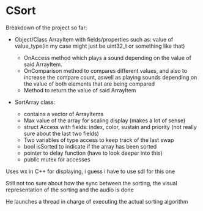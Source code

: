 # CSort

Breakdown of the project so far:  
- Object/Class ArrayItem with fields/properties such as: value of value_type(in my case might just be uint32_t or something like that)  
    - OnAccess method which plays a sound depending on the  value of said ArrayItem.  
    - OnComparison method to compares different values, and also to increase the compare count, aswell as playing sounds depending on the value of both elements that are being compared  
    - Method to return the value of said ArrayItem  
  
- SortArray class:
    - contains a vector of ArrayItems  
    - Max value of the array for scaling display (makes a lot of sense)  
    - struct Access with fields: index, color, sustain and priority (not really sure about the last two fields)  
    - Two variables of type access to keep track of the last swap  
    - bool isSorted to indicate if the array has been sorted   
    - pointer to delay function (have to look deeper into this)  
    - public mutex for accesses    



Uses wx in C++ for displaying, i guess i have to use sdl for this one  

Still not too sure about how the sync between the sorting, the visual representation of the sorting and the audio is done  

He launches a thread in charge of executing the actual sorting algorithm   


